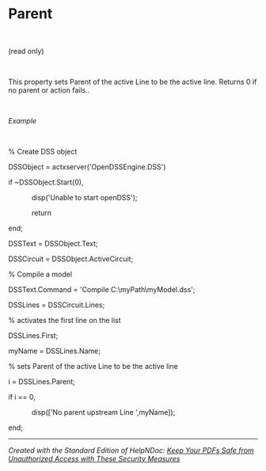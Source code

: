 # Parent

&nbsp;

(read only)

&nbsp;

This property sets Parent of the active Line to be the active line. Returns 0 if no parent or action fails..

&nbsp;

*Example*

&nbsp;

% Create DSS object

DSSObject = actxserver('OpenDSSEngine.DSS')

if ~DSSObject.Start(0),

&nbsp; &nbsp; &nbsp; &nbsp; &nbsp; &nbsp; disp('Unable to start openDSS');

&nbsp; &nbsp; &nbsp; &nbsp; &nbsp; &nbsp; return

end;

DSSText = DSSObject.Text;

DSSCircuit = DSSObject.ActiveCircuit;

% Compile a model &nbsp; &nbsp;

DSSText.Command = 'Compile C:\\myPath\\myModel.dss';

DSSLines = DSSCircuit.Lines;

% activates the first line on the list

DSSLines.First;

myName = DSSLines.Name;

% sets Parent of the active Line to be the active line

i = DSSLines.Parent;

if i == 0,

&nbsp; &nbsp; &nbsp; &nbsp; &nbsp; &nbsp; disp(\['No parent upstream Line ',myName\]);

end;

***
_Created with the Standard Edition of HelpNDoc: [Keep Your PDFs Safe from Unauthorized Access with These Security Measures](<https://www.helpndoc.com/step-by-step-guides/how-to-generate-an-encrypted-password-protected-pdf-document/>)_
